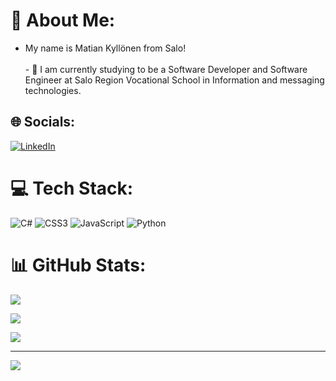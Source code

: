 # 💫 About Me:
- My name is Matian Kyllönen from Salo!<br><br>- 🔭 I am currently studying to be a Software Developer and Software Engineer at Salo Region Vocational School in Information and messaging technologies.


## 🌐 Socials:
[![LinkedIn](https://img.shields.io/badge/LinkedIn-%230077B5.svg?logo=linkedin&logoColor=white)](https://linkedin.com/in/Matian-Kyllönen) 

# 💻 Tech Stack:
![C#](https://img.shields.io/badge/c%23-%23239120.svg?style=flat&logo=c-sharp&logoColor=white) ![CSS3](https://img.shields.io/badge/css3-%231572B6.svg?style=flat&logo=css3&logoColor=white) ![JavaScript](https://img.shields.io/badge/javascript-%23323330.svg?style=flat&logo=javascript&logoColor=%23F7DF1E) ![Python](https://img.shields.io/badge/python-3670A0?style=flat&logo=python&logoColor=ffdd54)
# 📊 GitHub Stats:
![](https://github-readme-stats.vercel.app/api?username=poisonmagix&theme=dark&hide_border=false&include_all_commits=true&count_private=false)<br/>

![](https://github-readme-streak-stats.herokuapp.com/?user=poisonmagix&theme=dark&hide_border=false)<br/>

![](https://github-readme-stats.vercel.app/api/top-langs/?username=poisonmagix&theme=dark&hide_border=false&include_all_commits=true&count_private=false&layout=compact)


---
[![](https://visitcount.itsvg.in/api?id=poisonmagix&icon=0&color=6)](https://visitcount.itsvg.in)

<!-- Proudly created with GPRM ( https://gprm.itsvg.in ) -->
